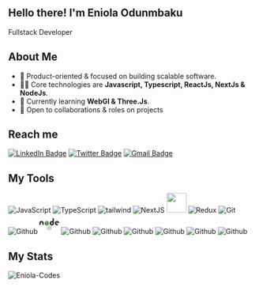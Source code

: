 
<h2>Hello there! I'm Eniola Odunmbaku</h2>
<p>Fullstack Developer</p>



<h2>About Me</h2>
<ul>
  <li>📌 Product-oriented & focused on building scalable software.</li> 
  <li>👨‍💻 Core technologies are <strong>Javascript, Typescript, ReactJs, NextJs & NodeJs</strong>.</li>
  <li>🔭 Currently learning <strong>WebGl & Three.Js</strong>. </li>
  <li>🤝 Open to collaborations & roles on projects</li>
</ul>

<h2>Reach me</h3>
<p><a href="https://www.linkedin.com/in/eni-ola/"><img src="https://img.shields.io/badge/-Eniola%20Odunmbaku%20-blue?style=plastic&amp;labelColor=blue&amp;logo=LinkedIn&amp;link=www.linkedin.com/in/adeoluwa-agbakosi-687023219" alt="LinkedIn Badge"></a> 
  <a href="https://twitter.com/EniolaCodes/"><img src="https://img.shields.io/badge/-EniolaCodes-informational?style=plastic&amp;labelColor=informational&amp;logo=Twitter&amp;link=https://twitter.com/Dev_180Memes" alt="Twitter Badge"></a>
  <a href="mailto:eniolacodes1@gmail.com"><img src="https://img.shields.io/badge/-Eniola%20Codes-fff?style=plastic&amp;labelColor=fff&amp;logo=Gmail&amp;link=mailto:adeoluwaagbakosi@gmail.com" alt="Gmail Badge"></a></p>


<h2> My Tools </h2>
<p align="left">
  <img src="https://cdn.jsdelivr.net/gh/devicons/devicon/icons/javascript/javascript-original.svg" alt="JavaScript" height="40" width="40"/>
    <img src="https://cdn.jsdelivr.net/gh/devicons/devicon/icons/typescript/typescript-original.svg" alt="TypeScript" height="40" width="40"/> 
  <img src="https://www.vectorlogo.zone/logos/tailwindcss/tailwindcss-icon.svg" alt="tailwind" width="40" height="40"/> 
      <img src="https://cdn.jsdelivr.net/gh/devicons/devicon/icons/nextjs/nextjs-original.svg" alt="NextJS" height="40" width="40"/>
  <img src="https://cdn.jsdelivr.net/gh/devicons/devicon/icons/react/react-original.svg" ait="React" height="40" width="40" />
   <img src="https://cdn.jsdelivr.net/gh/devicons/devicon/icons/redux/redux-original.svg" alt="Redux" height="40" width="40"/>
  <img src="https://cdn.jsdelivr.net/gh/devicons/devicon/icons/git/git-original.svg" alt="Git" height="40" width="40"/>
  <img src="https://cdn.jsdelivr.net/gh/devicons/devicon/icons/github/github-original.svg" alt="Github" height="40" width="40"/>
   <img src="https://raw.githubusercontent.com/devicons/devicon/master/icons/nodejs/nodejs-original-wordmark.svg" alt="Github" height="40" width="40"/> 
 <img src="https://icon.icepanel.io/Technology/svg/Express.svg" alt="Github" height="40" width="40"/>
    <img src="https://icon.icepanel.io/Technology/svg/MongoDB.svg" alt="Github" height="40" width="40"/> 
  <img src="https://icon.icepanel.io/Technology/svg/Firebase.svg" alt="Github" height="40" width="40"/>
    <img src="https://icon.icepanel.io/Technology/svg/Jest.svg" alt="Github" height="40" width="40"/>
<img src="https://icon.icepanel.io/Technology/svg/AWS.svg" alt="Github" height="40" width="40"/>
  <img src="https://icon.icepanel.io/Technology/svg/Vercel.svg" alt="Github" height="40" width="40"/>
  </p>



<h2> My Stats </h2>

<p align="left"><img src="https://github-readme-streak-stats.herokuapp.com/?user=Eniola-Codes&" alt="Eniola-Codes" /></p>

<!-- <p><img src="https://github-readme-stats.vercel.app/api?username=Eniola-Codes&show_icons=true&hide_border=true" alt="Stats" /></p> -->
<!-- 
<p><img align="left" src="https://github-readme-stats.vercel.app/api/top-langs?username=Eniola-Codes&show_icons=true&locale=en&layout=compact" alt="Eniola-Codes" /></p> -->
 
<!-- <p > Thanks for visiting my Github Profile❤️ </p> -->
